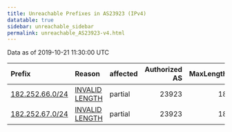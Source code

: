```yaml
---
title: Unreachable Prefixes in AS23923 (IPv4)
datatable: true
sidebar: unreachable_sidebar
permalink: unreachable_AS23923-v4.html
---
```


Data as of 2019-10-21 11:30:00 UTC


<div class="datatable-begin"></div>

| Prefix                                                   | Reason                                                                                                    | affected   |   Authorized AS |   MaxLength | Anchor                                       |   unreachable /24s |
|:---------------------------------------------------------|:----------------------------------------------------------------------------------------------------------|:-----------|----------------:|------------:|:---------------------------------------------|-------------------:|
| [182.252.66.0/24](https://stat.ripe.net/182.252.66.0/24) | [INVALID LENGTH](https://rpki-validator.ripe.net/announcement-preview?asn=AS23923&prefix=182.252.66.0/24) | partial    |           23923 |          18 | [APNIC](unreachable_APNIC_RPKI_Root-v4.html) |                  1 |
| [182.252.67.0/24](https://stat.ripe.net/182.252.67.0/24) | [INVALID LENGTH](https://rpki-validator.ripe.net/announcement-preview?asn=AS23923&prefix=182.252.67.0/24) | partial    |           23923 |          18 | [APNIC](unreachable_APNIC_RPKI_Root-v4.html) |                  1 |

<div class="datatable-end"></div>